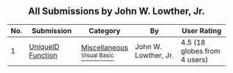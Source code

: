 ﻿<div align="center">

## All Submissions by John W\. Lowther, Jr\.

</div>

No.  | Submission | Category | By   | User Rating
---- | ---------- | -------- | ---- | -----------
1 | [UniqueID Function<br />](https://github.com/Planet-Source-Code/john-w-lowther-jr-uniqueid-function__1-14903) | [Miscellaneous<br /><sup>Visual Basic</sup>](../ByCategory/miscellaneous__1-1.md) | John W\. Lowther, Jr\. | 4.5 (18 globes from 4 users)
